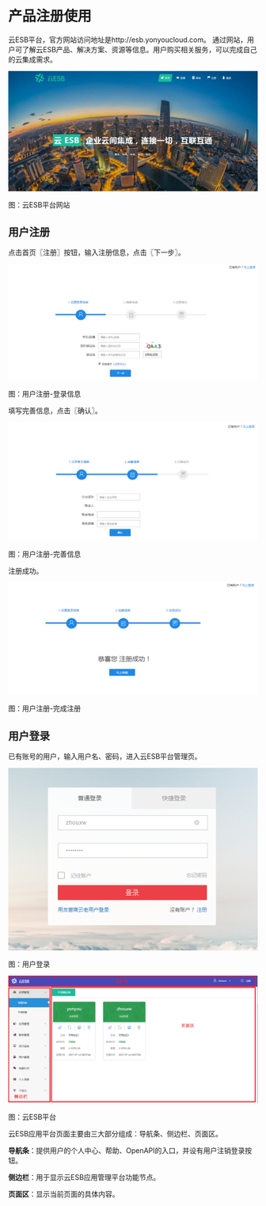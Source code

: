 # 产品注册使用

云ESB平台，官方网站访问地址是http://esb.yonyoucloud.com。
通过网站，用户可了解云ESB产品、解决方案、资源等信息。用户购买相关服务，可以完成自己的云集成需求。

![](/assets/2-/image6.jpg)

图：云ESB平台网站

## 用户注册

点击首页〖注册〗按钮，输入注册信息，点击〖下一步〗。

![](/assets/2-/image1.png)

 
图：用户注册-登录信息

填写完善信息，点击〖确认〗。

![](/assets/2-/image2.png)

 
图：用户注册-完善信息

注册成功。

![](/assets/2-/image3.png)

 
图：用户注册-完成注册


## 用户登录

已有账号的用户，输入用户名、密码，进入云ESB平台管理页。

![](/assets/2-/image4.png)

图：用户登录

![](/assets/2-/image5.png)

图：云ESB平台

云ESB应用平台页面主要由三大部分组成：导航条、侧边栏、页面区。

**导航条**：提供用户的个人中心、帮助、OpenAPI的入口，并设有用户注销登录按钮。

**侧边栏**：用于显示云ESB应用管理平台功能节点。

**页面区**：显示当前页面的具体内容。

